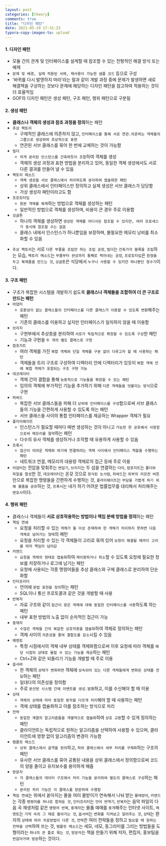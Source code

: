 ```yaml
---
layout: post
categories: [theory]
comments: true
title: "디자인 패턴"
date: 2021-05-19 17:31:23
typora-copy-images-to: upload
---
```


#### 1. 디자인 패턴

- 모듈 간의 관계 및 인터페이스를 설계할 때 참조할 수 있는 전형적인 해결 방식 또는 예제
- `문제 및 배경, 실제 적용된 사례, 재사용이 가능한 샘플 코드` 등으로 구성
- '바퀴를 다시 발명하지 마라'라는 말과 같이 개발 과정 중에 문제가 발생하면 새로 해결책을 구상하는 것보다 문제에 해당하는 디자인 패턴을 참고하여 적용하는 것이 더 효율적임
- GOF의 디자인 패턴은 생성 패턴, 구조 패턴, 행위 패턴으로 구분됨

#### 2. 생성 패턴

- **클래스나 객체의 생성과 참조 과정을 정의**하는 패턴
- `추상 팩토리`
  - 구체적인 클래스에 의존하지 않고, `인터페이스를 통해 서로 연관.의존하는 객체들의 그룹으로 생성하여 추상적으로 표현`
  - 연관된 서브 클래스를 묶어 한 번에 교체하는 것이 가능함 
- `빌더`
  - `작게 분리된 인스턴스를 건축하듯이 조합`하여 객체를 생성
  - 객체의 생성 과정과 표현 방법을 분리하고 있어, 동일한 객체 생성에서도 서로 다른 결과를 만들어 낼 수 있음 
- `팩토리 메소드`
  - `객체 생성을 서브 클래스에서 처리하도록 분리하여 캡슐화한 패턴`
  - 상위 클래스에서 인터페이스만 정의하고 실제 생성은 서브 클래스가 담당함
  - 가상 생성자 패턴이라고도 함 
- `프로토타입`
  - `원본 객체를 복제`하는 방법으로 객체를 생성하는 패턴
  - 일반적인 방법으로 객체를 생성하며, 비용이 큰 경우 주로 이용함 
- `싱글톤 `
  - 하나의 객체를 생성하면 `생성된 객체를 어디서든 참조할 수 있지만, 여러 프로세스가 동시에 참조할 수는 없음`
  - 클래스 내에서 인스턴스가 하나뿐임을 보장하며, 불필요한 메모리 낭비를 최소화할 수 있음

* `추상 팩토리`는 서로 `다른 부품을 조립만 하는 조립 공장`, `빌더`는 `건축가각 블록을 조립`하는 모습, `팩토리 메소드`는 `부품부터 완성까지 통째로 찍어내는 공장`, `프로토타입`은 `원형을 두고 복제품을 만드는 것`, `싱글톤`은 식당에서 `누구나 사용할 수 있지만 하나뿐인 정수기`이다.

#### 3. 구조 패턴

- 구조가 복잡한 시스템을 개발하기 쉽도록 **클래스나 객체들을 조합하여 더 큰 구조로 만드는 패턴**
- `어댑터`
  - `호환성이 없는 클래스들의 인터페이스를 다른 클래스가 이용할 수 있도록 변환`해주는 패턴
  - 기존의 클래스를 이용하고 싶지만 인터페이스가 일치하지 않을 때 이용함 
- `브리지`
  - 구현부에서 추상층을 분리하여 `서로가 독립적으로 확장할 수 있도록 구성`한 패턴
  - 기능과 구현을 `두 개의 별도 클래스로 구현` 
- `컴포지트`
  - 여러 객체를 가진 `복합 객체와 단일 객체를 구분 없이 다루고자 할 때 사용하는 패턴`
  - 객체들을 트리 구조로 구성하여 디렉터리 안에 디렉터리가 있듯이 `복합 객체 안에 복합 객체가 포함되는 구조 구현 가능`
- `데코레이터`
  - 객체 간의 결합을 통해 `능동적으로 기능들을 확장할 수 있는 패턴`
  - 임의의 객체에 부가적인 기능을 추가하기 위해 `다른 객체들을 덧붙이는 방식`으로 구현
- `퍼싸드`
  - 복잡한 서브 클래스들을 피해 더 `상위에 인터페이스를 구성`함으로써 서브 클래스들의 기능을 간편하게 사용할 수 있도록 하는 패턴
  - 서브 클래스들 사이의 통합 인터페이스를 제공하는 Wrapper 객체가 필요 
- `플라이웨이트`
  - 인스턴스가 필요할 때마다 매번 생성하는 것이 아니고 `가능한 한 공유해서 사용함으로써 메모리를 절약`하는 패턴
  - 다수의 유사 객체를 생성하거나 조작할 때 유용하게 사용할 수 있음
- `프록시`
  - `접근이 어려운 객체와 여기에 연결하려는 객체 사이에서 인터페이스 역할을 수행하는 패턴`
  - 네트워크 연결, 메모리의 대용량 객체로의 접근 등에 주로 이용
- `어댑터`는 전압을 맞춰주는 `변압기`, `브리지`는 두 섬을 연결하는 `다리`, `컴포지트`는 `폴더와 파일을 합성`한 것, `데코레이터`는 온갖 것으로 `장식된 눈사람`, `퍼싸드`는 `외부의 리모컨 버튼`만으로 복잡한 명령들을 간편하게 수행하는 것, `플라이웨이트`는 `부담을 가볍게 하기 위해 물품을 공유`하는 것, `프록시`는 내가 하기 어려운 법률업무를 대리해서 처리해주는 `변호사`이다.

#### 4. 행위 패턴

- 클래스나 객체들이 **서로 상호작용하는 방법이나 책임 분배 방법을 정의**하는 패턴
- `책임 연쇄`
  - 요청을 처리할 수 있는 `객체가 둘 이상 존재하여 한 객체가 처리하지 못하면 다음 객체로 넘어가는 형태`의 패턴
  - 요청을 처리할 수 있는 각 객체들이 고리로 묶여 있어 `요청이 해결될 때까지 고리를 따라 책임이 넘어감 `
- `커맨드`
  - `요청을 객체의 형태로 캡슐화`하여 `재이용하거나 취소`할 수 있도록 요청에 필요한 정보를 저장하거나 로그에 남기는 패턴
  - 요청에 사용되는 각종 명령어들을 추상 클래스와 구체 클래스로 분리하여 단순화함
- `인터프리터`
  - 언어에 `문법 표현을 정의`하는 패턴
  - SQL이나 통신 프로토콜과 같은 것을 개발할 때 사용
- `반복자`
  - 자료 구조와 같이 `접근이 잦은 객체에 대해 동일한 인터페이스를 사용`하도록 하는 패턴
  - 내부 표현 방법의 노출 없이 순차적인 접근이 가능 
- `중재자`
  - `수많은 객체들 간의 복잡한 상호작용을 캡슐화`하여 객체로 정의하는 패턴
  - 객체 사이의 `의존성을 줄여 결합도를 감소`시킬 수 있음 
- `메멘토`
  - 특정 시점에서의 객체 내부 상태를 객체화함으로써 이후 요청에 따라 객체를 `해당 시점의 상태로 돌릴 수 있는 기능을 제공`하는 패턴
  - Ctrl+Z와 같은 되돌리기 기능을 개발할 때 주로 이용
- `옵서버`
  - 한 객체의 `상태가 변화하면` 객체에 `상속되어 있는 다른 객체들에게 변화된 상태를 전달`하는 패턴
  - 일대다의 의존성을 정의함
  - 주로 `분산된 시스템 간에 이벤트를 생성.발행`하고, 이를 수신해야 할 때 이용
- `상태`
  - `객체의 상태에 따라 동일한 동작을 다르게 처리`해야 할 때 사용하는 패턴
  - 객체 상태를 캡슐화하고 이를 참조하는 방식으로 처리
- `전략`
  - `동일한 계열의 알고리즘들을 개별적으로 캡슐화`하여 `상호 교환`할 수 있게 정의하는 패턴
  - 클라이언트는 독립적으로 원하는 알고리즘을 선택하여 사용할 수 있으며, 클라이언트에 영향 없이 알고리즘의 변경이 가능함
- `템플릿 메소드`
  - `상위 클래스에서 골격을 정의`하고, `하위 클래스에서 세부 처리를 구체화`하는 구조의 패턴
  - 유사한 서브 클래스를 묶어 공통된 내용을 상위 클래스에서 정의함으로써 코드의 양을 줄이고 유지보수를 용이하게 해줌 
- `방문자`
  - `각 클래스들의 데이터 구조에서 처리 기능을 분리하여 별도의 클래스로 구성`하는 패턴
  - `분리된 처리 기능은 각 클래스를 방문하여 수행함 `
- `책임 연쇄`는 위에서 쏟아지는 물을 여러 물받이가 연속해서 나눠 받는 `물레방아`, `커맨드`는 각종 `명령어를 하나로 합쳐둔 것`, `인터프리터`는 `언어 번역기`, `반복자`는 음악 파일의 다음 곡 재생처럼 같은 `명령어 반복`, `중재자`는 물품 예매를 `중개`해주는 인터넷 사이트, `메멘토`는 `기억 속의 그 때로 돌아가는 것`, `옵서버`는 `변화를 지켜보고 알려주는 것`, `상태`는 환자의 `상태에 따라 치료방법이 다른 것`, `전략`은 여러 전략들을 정하고 `필요할 때 원하는 전략을 선택`하여 쓰는 것, `템플릿 메소드`는 세모, 네모, 동그라미를 그리는 방법들을 도형이라는 `하나의 큰 틀로 묶는 것`, `방문자`는 책을 만들기 위해 저자, 편집자, 홍보팀을 `번갈아가며 방문`하는 것이다.